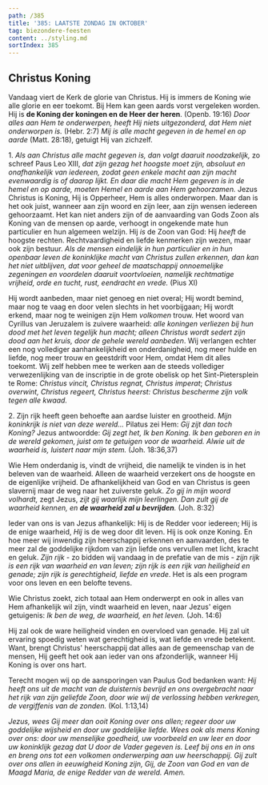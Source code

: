 ```yaml
---
path: /385
title: '385: LAATSTE ZONDAG IN OKTOBER'
tag: biezondere-feesten
content: ../styling.md
sortIndex: 385
---
```


## Christus Koning

Vandaag viert de Kerk de glorie van Christus. Hij is immers de Koning wie alle glorie en eer toekomt. Bij Hem kan geen aards vorst vergeleken worden. Hij is __de Koning der koningen en de Heer der heren__. (Openb. 19:16) _Door alles aan Hem te onderwerpen, heeft Hij niets uitgezonderd, dat Hem niet onderworpen is._ (Hebr. 2:7) _Mij is alle macht gegeven in de hemel en op aarde_ (Matt. 28:18), getuigt Hij van zichzelf.

1\. _Als aan Christus alle macht gegeven is, dan volgt daaruit noodzakelijk,_ zo schreef Paus Leo XIII, _dat zijn gezag het hoogste moet zijn, absoluut en onafhankelijk van iedereen, zodat geen enkele macht aan zijn macht evenwaardig is of daarop lijkt. En daar die macht Hem gegeven is in de hemel en op aarde, moeten Hemel en aarde aan Hem gehoorzamen._ Jezus Christus is Koning, Hij is Opperheer, Hem is alles onderworpen. Maar dan is het ook juist, wanneer aan zijn woord en zijn leer, aan zijn wensen iedereen gehoorzaamt. Het kan niet anders zijn of de aanvaarding van Gods Zoon als Koning van de mensen op aarde, verhoogt in ongekende mate hun particulier en hun algemeen welzijn. Hij _is_ de Zoon van God: Hij _heeft_ de hoogste rechten. Rechtvaardigheid en liefde kenmerken zijn wezen, maar ook zijn bestuur. _Als de mensen eindelijk in hun particulier en in hun openbaar leven de koninklijke macht van Christus zullen erkennen, dan kan het niet uitblijven, dat voor geheel de maatschappij onnoemelijke zegeningen en voordelen daaruit voortvloeien, namelijk rechtmatige vrijheid, orde en tucht, rust, eendracht en vrede._ (Pius XI)

Hij wordt aanbeden, maar niet genoeg en niet overal; Hij wordt bemind, maar nog te vaag en door velen slechts in het voorbijgaan; Hij wordt erkend, maar nog te weinigen zijn Hem _volkomen_ trouw. Het woord van Cyrillus van Jeruzalem is zuivere waarheid: _alle koningen verliezen bij hun dood met het leven tegelijk hun macht; alleen Christus wordt sedert zijn dood aan het kruis, door de gehele wereld aanbeden_. Wij verlangen echter een nog vollediger aanhankelijkheid en onderdanigheid, nog meer hulde en liefde, nog meer trouw en geestdrift voor Hem, omdat Hem dit alles toekomt. Wij zelf hebben mee te werken aan de steeds vollediger verwezenlijking van de inscriptie in de grote obelisk op het Sint-Pietersplein te Rome: _Christus vincit, Christus regnat, Christus imperat_; _Christus overwint, Christus regeert, Christus heerst: Christus bescherme zijn volk tegen alle kwaad._

2\. Zijn rijk heeft geen behoefte aan aardse luister en grootheid. _Mijn koninkrijk is niet van deze wereld..._ Pilatus zei Hem: _Gij zijt dan toch Koning?_ Jezus antwoordde: _Gij zegt het, Ik ben Koning. Ik ben geboren en in de wereld gekomen, juist om te getuigen voor de waarheid. Alwie uit de waarheid is, luistert naar mijn stem._ (Joh. 18:36,37)

Wie Hem onderdanig is, vindt de vrijheid, die namelijk te vinden is in het beleven van de waarheid. Alleen de waarheid verzekert ons de hoogste en de eigenlijke vrijheid. De afhankelijkheid van God en van Christus is geen slavernij maar de weg naar het zuiverste geluk. _Zo gij in mijn woord volhardt,_ zegt Jezus, _zijt gij waarlijk mijn leerlingen. Dan zult gij de waarheid kennen, en __de waarheid zal u bevrijden__._ (Joh. 8:32)

Ieder van ons is van Jezus afhankelijk: Hij is de Redder voor iedereen; Hij is de enige waarheid, _Hij_ is de weg door dit leven. Hij is ook onze Koning. En hoe meer wij inwendig zijn heerschappij erkennen en aanvaarden, des te meer zal de goddelijke rijkdom van zijn liefde ons vervullen met licht, kracht en geluk. _Zijn rijk_ - zo bidden wij vandaag in de prefatie van de mis - _zijn rijk is een rijk van waarheid en van leven; zijn rijk is een rijk van heiligheid en genade; zijn rijk is gerechtigheid, liefde en vrede_. Het is als een program voor ons leven en een belofte tevens.

Wie Christus zoekt, zich totaal aan Hem onderwerpt en ook in alles van Hem afhankelijk wil zijn, vindt waarheid en leven, naar Jezus' eigen getuigenis: _Ik ben de weg, de waarheid, en het leven._ (Joh. 14:6)

Hij zal ook de ware heiligheid vinden en overvloed van genade. Hij zal uit ervaring spoedig weten wat gerechtigheid is, wat liefde en vrede betekent. Want, brengt Christus' heerschappij dat alles aan de gemeenschap van de mensen, Hij geeft het ook aan ieder van ons afzonderlijk, wanneer Hij Koning is over ons hart.

Terecht mogen wij op de aansporingen van Paulus God bedanken want: _Hij heeft ons uit de macht van de duisternis bevrijd en ons overgebracht naar het rijk van zijn geliefde Zoon, door wie wij de verlossing hebben verkregen, de vergiffenis van de zonden._ (Kol. 1:13,14)

_Jezus, wees Gij meer dan ooit Koning over ons allen; regeer door uw goddelijke wijsheid en door uw goddelijke liefde. Wees ook als mens Koning over ons: door uw menselijke goedheid, uw voorbeeld en uw leer en door uw koninklijk gezag dat U door de Vader gegeven is. Leef bij ons en in ons en breng ons tot een volkomen onderwerping aan uw heerschappij. Gij zult over ons allen in eeuwigheid Koning zijn, Gij, de Zoon van God en van de Maagd Maria, de enige Redder van de wereld. Amen._
